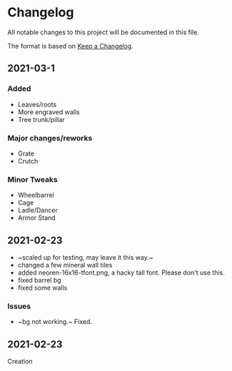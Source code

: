 # Changelog
All notable changes to this project will be documented in this file.

The format is based on [Keep a Changelog](https://keepachangelog.com/en/1.0.0/).

## 2021-03-1
### Added
- Leaves/roots
- More engraved walls
- Tree trunk/pillar

### Major changes/reworks
- Grate
- Crutch

### Minor Tweaks
- Wheelbarrel
- Cage
- Ladle/Dancer
- Armor Stand

## 2021-02-23
- ~scaled up for testing, may leave it this way.~
- changed a few mineral wall tiles
- added neoren-16x16-tfont.png, a hacky tall font. Please don't use this.
- fixed barrel bg
- fixed some walls

### Issues
- ~bg not working.~ Fixed.

## 2021-02-23
Creation

